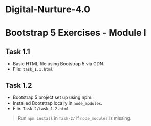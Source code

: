 # Digital-Nurture-4.0

# Bootstrap 5 Exercises - Module I

## Task 1.1
- Basic HTML file using Bootstrap 5 via CDN.
- File: `task_1.1.html`

## Task 1.2
- Bootstrap 5 project set up using npm.
- Installed Bootstrap locally in `node_modules`.
- File: `Task-2/task_1.2.html`

> Run `npm install` in `Task-2/` if `node_modules` is missing.
